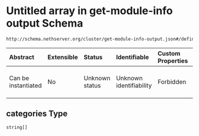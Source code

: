 # Untitled array in get-module-info output Schema

```txt
http://schema.nethserver.org/cluster/get-module-info-output.json#/definitions/module/properties/categories
```



| Abstract            | Extensible | Status         | Identifiable            | Custom Properties | Additional Properties | Access Restrictions | Defined In                                                                                 |
| :------------------ | :--------- | :------------- | :---------------------- | :---------------- | :-------------------- | :------------------ | :----------------------------------------------------------------------------------------- |
| Can be instantiated | No         | Unknown status | Unknown identifiability | Forbidden         | Allowed               | none                | [get-module-info-output.json*](cluster/get-module-info-output.json "open original schema") |

## categories Type

`string[]`
